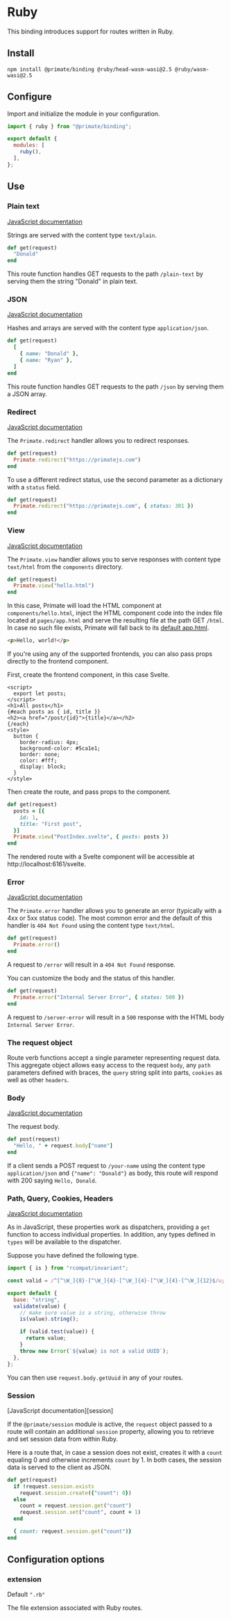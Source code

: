 # Ruby

This binding introduces support for routes written in Ruby.

## Install

`npm install @primate/binding @ruby/head-wasm-wasi@2.5 @ruby/wasm-wasi@2.5`

## Configure

Import and initialize the module in your configuration.

```js caption=primate.config.js
import { ruby } from "@primate/binding";

export default {
  modules: [
    ruby(),
  ],
};
```

## Use

### Plain text

[JavaScript documentation][plain text]

Strings are served with the content type `text/plain`.

```rb caption=routes/plain-text.rb
def get(request)
  "Donald"
end
```

This route function handles GET requests to the path `/plain-text` by serving
them the string "Donald" in plain text.

### JSON

[JavaScript documentation][JSON]

Hashes and arrays are served with the content type `application/json`.

```rb caption=routes/json.rb
def get(request)
  [
    { name: "Donald" },
    { name: "Ryan" },
  ]
end
```

This route function handles GET requests to the path `/json` by serving them a
JSON array.

### Redirect

[JavaScript documentation][redirect]

The `Primate.redirect` handler allows you to redirect responses.

```rb caption=routes/redirect.rb
def get(request)
  Primate.redirect("https://primatejs.com")
end
```

To use a different redirect status, use the second parameter as a dictionary
with a `status` field.

```rb caption=routes/redirect.rb
def get(request)
  Primate.redirect("https://primatejs.com", { status: 301 })
end
```

### View

[JavaScript documentation][view]

The `Primate.view` handler allows you to serve responses with content type
`text/html` from the `components` directory.

```rb caption=routes/view.rb
def get(request)
  Primate.view("hello.html")
end
```

In this case, Primate will load the HTML component at `components/hello.html`,
inject the HTML component code into the index file located at `pages/app.html`
and serve the resulting file at the path GET `/html`. In case no such file
exists, Primate will fall back to its [default app.html][default-index].

```html caption=components/hello.html
<p>Hello, world!</p>
```

If you're using any of the supported frontends, you can also pass props
directly to the frontend component.

First, create the frontend component, in this case Svelte.

```svelte caption=components/PostIndex.svelte
<script>
  export let posts;
</script>
<h1>All posts</h1>
{#each posts as { id, title }}
<h2><a href="/post/{id}">{title}</a></h2>
{/each}
<style>
  button {
    border-radius: 4px;
    background-color: #5ca1e1;
    border: none;
    color: #fff;
    display: block;
  }
</style>
```

Then create the route, and pass props to the component.

```rb caption=routes/svelte.rb
def get(request)
  posts = [{
    id: 1,
    title: "First post",
  }]
  Primate.view("PostIndex.svelte", { posts: posts })
end
```

The rendered route with a Svelte component will be accessible at
http://localhost:6161/svelte.

### Error

[JavaScript documentation][error]

The `Primate.error` handler allows you to generate an error (typically with a 
4xx or 5xx status code). The most common error and the default of this handler 
is `404 Not Found` using the content type `text/html`.

```rb caption=routes/error.rn
def get(request)
  Primate.error()
end
```

A request to `/error` will result in a `404 Not Found` response.

You can customize the body and the status of this handler.

```rb caption=routes/server-error.rb
def get(request)
  Primate.error("Internal Server Error", { status: 500 })
end
```

A request to `/server-error` will result in a `500` response with the HTML body
`Internal Server Error`.

### The request object

Route verb functions accept a single parameter representing request data. This
aggregate object allows easy access to the request `body`, any `path`
parameters defined with braces, the `query` string split into parts, `cookies`
as well as other `headers`.

### Body

[JavaScript documentation][body]

The request body.

```rb caption=routes/your-name.rb
def post(request)
  "Hello, " + request.body["name"]
end
```

If a client sends a POST request to `/your-name` using the content type
`application/json` and `{"name": "Donald"}` as body, this route will respond
with 200 saying  `Hello, Donald`.

### Path, Query, Cookies, Headers

[JavaScript documentation][path]

As in JavaScript, these properties work as dispatchers, providing a `get`
function to access individual properties. In addition, any types defined in
`types` will be available to the dispatcher.

Suppose you have defined the following type.

```js caption=types/uuid.js
import { is } from "rcompat/invariant";

const valid = /^[^\W_]{8}-[^\W_]{4}-[^\W_]{4}-[^\W_]{4}-[^\W_]{12}$/u;

export default {
  base: "string",
  validate(value) {
    // make sure value is a string, otherwise throw
    is(value).string();

    if (valid.test(value)) {
      return value;
    }
    throw new Error(`${value} is not a valid UUID`);
  },
};
```

You can then use `request.body.getUuid` in any of your routes.

### Session

[JavaScript documentation][session]

If the `@primate/session` module is active, the `request` object passed to a
route will contain an additional `session` property, allowing you to retrieve
and set session data from within Ruby.

Here is a route that, in case a session does not exist, creates it with a
`count` equaling 0 and otherwise increments `count` by 1. In both cases, the
session data is served to the client as JSON.

```rb caption=routes/session.rb
def get(request)
  if !request.session.exists
    request.session.create({"count": 0})
  else
    count = request.session.get("count")
    request.session.set("count", count + 1)
  end

  { count: request.session.get("count")}
end
```

## Configuration options

### extension

Default `".rb"`

The file extension associated with Ruby routes.

[plain text]: /guide/responses#plain-text
[json]: /guide/responses#json
[redirect]: /guide/responses#redirect
[error]: /guide/responses#error
[view]: /guide/responses#view
[body]: /guide/routes#body
[path]: /guide/routes#path
[default-index]:
https://github.com/primatejs/primate/blob/master/packages/primate/src/defaults/app.html
